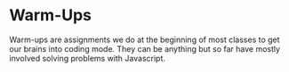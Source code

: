 Warm-Ups
========
Warm-ups are assignments we do at the beginning of most classes to get our brains into coding mode. They can be anything but so far have mostly involved solving problems with Javascript.